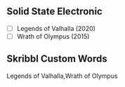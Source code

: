 ## Solid State Electronic
- [ ] Legends of Valhalla (2020)
- [ ] Wrath of Olympus (2015)
## Skribbl Custom Words
Legends of Valhalla,Wrath of Olympus
